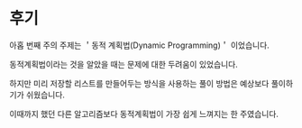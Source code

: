 # 후기

아홉 번째 주의 주제는   ＇동적 계획법(Dynamic Programming)＇ 이었습니다.

동적계획법이라는 것을 알았을 때는 문제에 대한 두려움이 있었습니다.

하지만 미리 저장할 리스트를 만들어두는 방식을 사용하는 풀이 방법은 예상보다 풀이하기가 쉬웠습니다.

이때까지 했던 다른 알고리즘보다 동적계획법이 가장 쉽게 느껴지는 한 주였습니다.